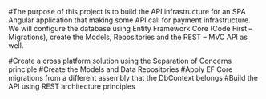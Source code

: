 #The purpose of this project is to build the API infrastructure for an SPA Angular application that making some API call for payment infrastructure. We will configure the database using Entity Framework Core (Code First – Migrations), create the Models, Repositories and the REST – MVC API as well.

#Create a cross platform solution using the Separation of Concerns principle
#Create the Models and Data Repositories
#Apply EF Core migrations from a different assembly that the DbContext belongs
#Build the API using REST architecture principles